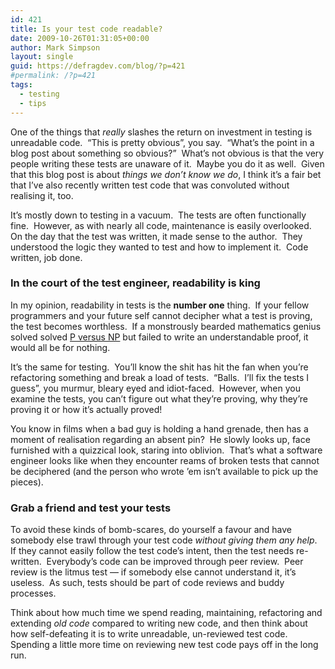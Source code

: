 ```yaml
---
id: 421
title: Is your test code readable?
date: 2009-10-26T01:31:05+00:00
author: Mark Simpson
layout: single
guid: https://defragdev.com/blog/?p=421
#permalink: /?p=421
tags:
  - testing
  - tips
---
```

One of the things that _really_ slashes the return on investment in testing is unreadable code.  &#8220;This is pretty obvious&#8221;, you say.  &#8220;What&#8217;s the point in a blog post about something so obvious?&#8221;  What&#8217;s not obvious is that the very people writing these tests are unaware of it.  Maybe you do it as well.  Given that this blog post is about _things we don&#8217;t know we do_, I think it&#8217;s a fair bet that I&#8217;ve also recently written test code that was convoluted without realising it, too.

It&#8217;s mostly down to testing in a vacuum.  The tests are often functionally fine.  However, as with nearly all code, maintenance is easily overlooked.  On the day that the test was written, it made sense to the author.  They understood the logic they wanted to test and how to implement it.  Code written, job done.

### In the court of the test engineer, readability is king

In my opinion, readability in tests is the **number one** thing.  If your fellow programmers and your future self cannot decipher what a test is proving, the test becomes worthless.  If a monstrously bearded mathematics genius solved solved [P versus NP](http://en.wikipedia.org/wiki/P_%3D_NP_problem) but failed to write an understandable proof, it would all be for nothing.

It&#8217;s the same for testing.  You&#8217;ll know the shit has hit the fan when you&#8217;re refactoring something and break a load of tests.  &#8220;Balls.  I&#8217;ll fix the tests I guess&#8221;, you murmur, bleary eyed and idiot-faced.  However, when you examine the tests, you can&#8217;t figure out what they&#8217;re proving, why they&#8217;re proving it or how it&#8217;s actually proved!

You know in films when a bad guy is holding a hand grenade, then has a moment of realisation regarding an absent pin?  He slowly looks up, face furnished with a quizzical look, staring into oblivion.  That&#8217;s what a software engineer looks like when they encounter reams of broken tests that cannot be deciphered (and the person who wrote &#8217;em isn&#8217;t available to pick up the pieces).

### Grab a friend and test your tests

To avoid these kinds of bomb-scares, do yourself a favour and have somebody else trawl through your test code _without giving them any help_.  If they cannot easily follow the test code&#8217;s intent, then the test needs re-written.  Everybody&#8217;s code can be improved through peer review.  Peer review is the litmus test &#8212; if somebody else cannot understand it, it&#8217;s useless.  As such, tests should be part of code reviews and buddy processes.

Think about how much time we spend reading, maintaining, refactoring and extending _old code_ compared to writing new code, and then think about how self-defeating it is to write unreadable, un-reviewed test code.  Spending a little more time on reviewing new test code pays off in the long run.